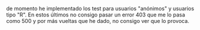 de momento he implementado los test para usuarios "anónimos" y usuarios tipo "R". En estos últimos no consigo pasar un error 403 que me lo pasa como 500 y por más vueltas que he dado, no consigo ver que lo provoca.
